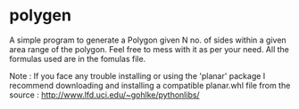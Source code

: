 # polygen

A simple program to generate a Polygon given N no. of sides within a given area range of the polygon. Feel free to mess with it as per your need. All the formulas used are in the fomulas file.


Note : If you face any trouble installing or using the 'planar' package I recommend downloading and installing a compatible planar.whl file from the source : http://www.lfd.uci.edu/~gohlke/pythonlibs/
